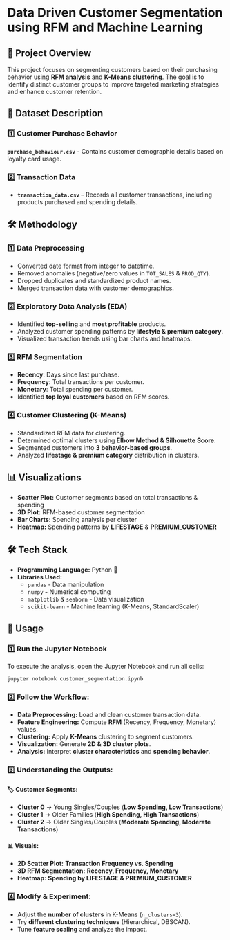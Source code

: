 # Data Driven Customer Segmentation using RFM and Machine Learning

## 📌 Project Overview
This project focuses on segmenting customers based on their purchasing behavior using **RFM analysis** and **K-Means clustering**. The goal is to identify distinct customer groups to improve targeted marketing strategies and enhance customer retention.

## 📂 Dataset Description  

### 1️⃣ Customer Purchase Behavior 
**`purchase_behaviour.csv`** - Contains customer demographic details based on loyalty card usage.  

### 2️⃣ Transaction Data
- **`transaction_data.csv`** – Records all customer transactions, including products purchased and spending details.  

## 🛠️ Methodology  

### 1️⃣ Data Preprocessing  
- Converted date format from integer to datetime.  
- Removed anomalies (negative/zero values in `TOT_SALES` & `PROD_QTY`).  
- Dropped duplicates and standardized product names.  
- Merged transaction data with customer demographics.  

### 2️⃣ Exploratory Data Analysis (EDA)  
- Identified **top-selling** and **most profitable** products.  
- Analyzed customer spending patterns by **lifestyle & premium category**.  
- Visualized transaction trends using bar charts and heatmaps.  

### 3️⃣ RFM Segmentation  
- **Recency**: Days since last purchase.  
- **Frequency**: Total transactions per customer.  
- **Monetary**: Total spending per customer.  
- Identified **top loyal customers** based on RFM scores.  

### 4️⃣ Customer Clustering (K-Means)  
- Standardized RFM data for clustering.  
- Determined optimal clusters using **Elbow Method & Silhouette Score**.  
- Segmented customers into **3 behavior-based groups**.  
- Analyzed **lifestage & premium category** distribution in clusters.  

## 📊 Visualizations
- **Scatter Plot:** Customer segments based on total transactions & spending  
- **3D Plot:** RFM-based customer segmentation  
- **Bar Charts:** Spending analysis per cluster  
- **Heatmap:** Spending patterns by **LIFESTAGE** & **PREMIUM_CUSTOMER**  

## 🛠️ Tech Stack
- **Programming Language:** Python 🐍  
- **Libraries Used:**
  - `pandas` - Data manipulation  
  - `numpy` - Numerical computing  
  - `matplotlib` & `seaborn` - Data visualization  
  - `scikit-learn` - Machine learning (K-Means, StandardScaler)
 
## 📌 Usage

### 1️⃣ Run the Jupyter Notebook
To execute the analysis, open the Jupyter Notebook and run all cells:  
```sh
jupyter notebook customer_segmentation.ipynb
```

### 2️⃣ Follow the Workflow:  
- **Data Preprocessing:** Load and clean customer transaction data.  
- **Feature Engineering:** Compute **RFM** (Recency, Frequency, Monetary) values.  
- **Clustering:** Apply **K-Means** clustering to segment customers.  
- **Visualization:** Generate **2D & 3D cluster plots**.  
- **Analysis:** Interpret **cluster characteristics** and **spending behavior**.  

### 3️⃣ Understanding the Outputs:  

#### 🏷️ **Customer Segments:**  
- **Cluster 0** → Young Singles/Couples (**Low Spending, Low Transactions**)  
- **Cluster 1** → Older Families (**High Spending, High Transactions**)  
- **Cluster 2** → Older Singles/Couples (**Moderate Spending, Moderate Transactions**)  

#### 📊 **Visuals:**  
- **2D Scatter Plot:** **Transaction Frequency vs. Spending**  
- **3D RFM Segmentation:** **Recency, Frequency, Monetary**  
- **Heatmap:** **Spending by LIFESTAGE & PREMIUM_CUSTOMER**  

### 4️⃣ Modify & Experiment:  
- Adjust the **number of clusters** in K-Means (`n_clusters=3`).  
- Try **different clustering techniques** (Hierarchical, DBSCAN).  
- Tune **feature scaling** and analyze the impact.  
